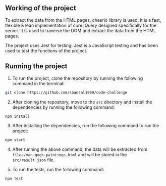 ## Working of the project

To extract the data from the HTML pages, cheerio library is used. It
is a fast, flexible & lean implementation of core jQuery designed
specifically for the server. It is used to traverse the DOM and
extract the data from the HTML pages.

The project uses Jest for testing. Jest is a JavaScript testing and
has been used to test the functions of the project.

## Running the project

1. To run the project, clone the repository by running the following
   command in the terminal:

```bash
git clone https://github.com/sbansal1999/code-challenge
```

2. After cloning the repository, move to the `src` directory and
   install the dependencies by running the following command:

```bash
npm install
```

3. After installing the dependencies, run the following command to run
   the project:

```bash
npm start
```

4.  After running the above command, the data will be extracted from
    `files/van-gogh-paintings.html` and will be stored in the
    `src/result.json` file.

5.  To run the tests, run the following command:

```bash
npm test
```
